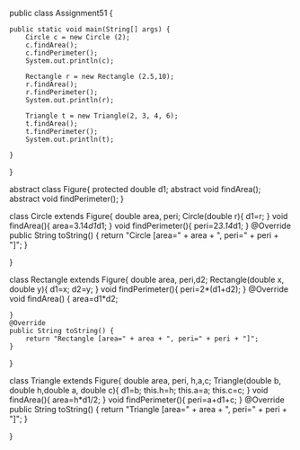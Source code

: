public class Assignment51 {

	public static void main(String[] args) {
		Circle c = new Circle (2);
		c.findArea();
		c.findPerimeter();
		System.out.println(c);
		
		Rectangle r = new Rectangle (2.5,10);
		r.findArea();
		r.findPerimeter();
		System.out.println(r);
		
		Triangle t = new Triangle(2, 3, 4, 6);
		t.findArea();
		t.findPerimeter();
		System.out.println(t);

	}

}

abstract class Figure{
	protected double d1;
	abstract void findArea();
	abstract void findPerimeter();
}

class Circle extends Figure{
	double area, peri;
	Circle(double r){
		d1=r;
	}
	void findArea(){
		area=3.14*d1*d1;
	}
	void findPerimeter(){
		peri=2*3.14*d1;
	}
	@Override
	public String toString() {
		return "Circle [area=" + area + ", peri=" + peri + "]";
	}
	
	
}

class Rectangle extends Figure{
	double area, peri,d2;
	Rectangle(double x, double y){
		d1=x;
		d2=y;
	}
	void findPerimeter(){
		peri=2*(d1+d2);
	}
	@Override
	void findArea() {
		area=d1*d2;
		
	}
	@Override
	public String toString() {
		return "Rectangle [area=" + area + ", peri=" + peri + "]";
	}
	
}

class Triangle extends Figure{
	double area, peri, h,a,c;
	Triangle(double b, double h,double a, double c){
		d1=b;
		this.h=h;
		this.a=a;
		this.c=c;
	}
	void findArea(){
		area=h*d1/2;
	}
	void findPerimeter(){
		peri=a+d1+c;
	}
	@Override
	public String toString() {
		return "Triangle [area=" + area + ", peri=" + peri + "]";
	}
	
	
}
